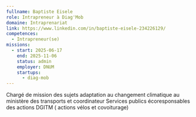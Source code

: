 ```yaml
---
fullname: Baptiste Eisele
role: Intrapreneur à Diag'Mob
domaine: Intraprenariat
link: https://www.linkedin.com/in/baptiste-eisele-234226129/
competences:
  - Intrapreneur(se)
missions:
  - start: 2025-06-17
    end: 2025-11-06
    status: admin
    employer: DNUM
    startups:
      - diag-mob
---
```

Chargé de mission des sujets adaptation au changement climatique au ministère des transports et coordinateur Services publics écoresponsables des actions DGITM ( actions vélos et covoiturage)